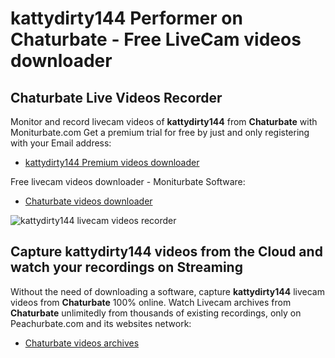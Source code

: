 # kattydirty144 Performer on Chaturbate - Free LiveCam videos downloader

## Chaturbate Live Videos Recorder

Monitor and record livecam videos of **kattydirty144** from **Chaturbate** with Moniturbate.com
Get a premium trial for free by just and only registering with your Email address:
* [kattydirty144 Premium videos downloader](https://moniturbate.com/request-demo-licence-key.html)

Free livecam videos downloader - Moniturbate Software:
* [Chaturbate videos downloader](https://moniturbate.com/moniturbate-download-software.html)

![kattydirty144 livecam videos recorder](https://peachurnet.com/templates/moniturbate-software.png)


## Capture kattydirty144 videos from the Cloud and watch your recordings on Streaming

Without the need of downloading a software, capture **kattydirty144** livecam videos from **Chaturbate** 100% online.
Watch Livecam archives from **Chaturbate** unlimitedly from thousands of existing recordings, only on Peachurbate.com and its websites network:
* [Chaturbate videos archives](https://peachurnet.com/)